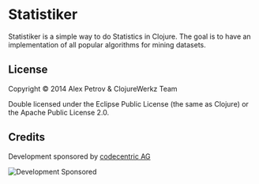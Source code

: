 # Statistiker

Statistiker is a simple way to do Statistics in Clojure.
The goal is to have an implementation of all popular algorithms for mining datasets.

## License

Copyright © 2014 Alex Petrov & ClojureWerkz Team

Double licensed under the Eclipse Public License (the same as Clojure) or the Apache Public License 2.0.

## Credits

Development sponsored by [codecentric AG](http://codecentric.de)

![Development Sponsored](https://www.codecentric.de/wp-content/themes/ccHomepage/img/logo-codecentric.png)
